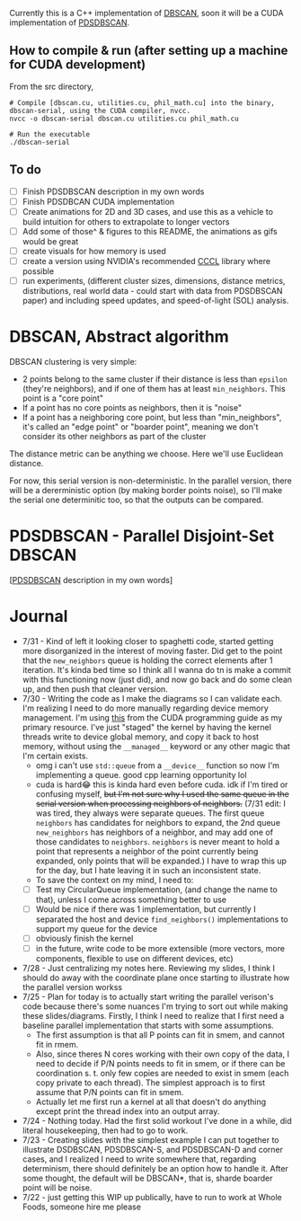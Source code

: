 Currently this is a C++ implementation of [DBSCAN](https://en.wikipedia.org/wiki/DBSCAN), soon it will be a CUDA implementation of [PDSDBSCAN](https://ieeexplore.ieee.org/document/6468492).

## How to compile & run (after setting up a machine for CUDA development)
From the src directory,
```
# Compile [dbscan.cu, utilities.cu, phil_math.cu] into the binary, dbscan-serial, using the CUDA compiler, nvcc.
nvcc -o dbscan-serial dbscan.cu utilities.cu phil_math.cu

# Run the executable
./dbscan-serial
```

## To do
- [ ] Finish PDSDBSCAN description in my own words
- [ ] Finish PDSDBCAN CUDA implementation
- [ ] Create animations for 2D and 3D cases, and use this as a vehicle to build intuition for others to extrapolate to longer vectors
- [ ] Add some of those^ & figures to this README, the animations as gifs would be great
- [ ] create visuals for how memory is used
- [ ] create a version using NVIDIA's recommended [CCCL](https://github.com/NVIDIA/cccl) library where possible
- [ ] run experiments, (different cluster sizes, dimensions, distance metrics, distributions, real world data - could start with data from PDSDBSCAN paper) and including speed updates, and speed-of-light (SOL) analysis. 

# DBSCAN, Abstract algorithm
DBSCAN clustering is very simple:
- 2 points belong to the same cluster if their distance is less than `epsilon` (they're neighbors),
    and if one of them has at least `min_neighbors`. This point is a "core point"
- If a point has no core points as neighbors, then it is "noise"
- If a point has a neighboring core point, but less than "min_neighbors", it's called an "edge point" or "boarder point",
    meaning we don't consider its other neighbors as part of the cluster

The distance metric can be anything we choose. Here we'll use Euclidean distance.

For now, this serial version is non-deterministic.
In the parallel version, there will be a dererministic option (by making border points noise), so I'll make the serial one determinitic too, so that the outputs can be compared.

# PDSDBSCAN - Parallel Disjoint-Set DBSCAN
[[PDSDBSCAN](https://ieeexplore.ieee.org/document/6468492) description in my own words]

# Journal
- 7/31 - Kind of left it looking closer to spaghetti code, started getting more disorganized in the interest of moving faster. Did get to the point that the `new_neighbors` queue is holding the correct elements after 1 iteration. It's kinda bed time so I think all I wanna do tn is make a commit with this functioning now (just did), and now go back and do some clean up, and then push that cleaner version.
- 7/30 - Writing the code as I make the diagrams so I can validate each. I'm realizing I need to do more manually regarding device memory management. I'm using [this](https://docs.nvidia.com/cuda/cuda-c-programming-guide/index.html#device-memory) from the CUDA programming guide as my primary resource. I've just "staged" the kernel by having the kernel threads write to device global memory, and copy it back to host memory, without using the `__managed__` keyword or any other magic that I'm certain exists.
    - omg i can't use `std::queue` from a `__device__` function so now I'm implementing a queue. good cpp learning opportunity lol
    - cuda is hard😂 this is kinda hard even before cuda. idk if I'm tired or confusing myself, ~~but I'm not sure why I used the same queue in the serial version when processing neighbors of neighbors.~~ (7/31 edit: I was tired, they always were separate queues. The first queue `neighbors` has candidates for neighbors to expand, the 2nd queue `new_neighbors` has neighbors of a neighbor, and may add one of those candidates to `neighbors`. `neighbors` is never meant to hold a point that represents a neighbor of the point currently being expanded, only points that will be expanded.) I have to wrap this up for the day, but I hate leaving it in such an inconsistent state.
    - To save the context on my mind, I need to:
    - [ ] Test my CircularQueue implementation, (and change the name to that), unless I come across something better to use
    - [ ] Would be nice if there was 1 implementation, but currently I separated the host and device `find_neighbors()` implementations to support my queue for the device
    - [ ] obviously finish the kernel
    - [ ] in the future, write code to be more extensible (more vectors, more components, flexible to use on different devices, etc)
- 7/28 - Just centralizing my notes here. Reviewing my slides, I think I should do away with the coordinate plane once starting to illustrate how the parallel version workss
- 7/25 - Plan for today is to actually start writing the parallel verison's code because there's some nuances I'm trying to sort out while making these slides/diagrams. Firstly, I think I need to realize that I first need a baseline parallel implementation that starts with some assumptions.
    - The first assumption is that all P points can fit in smem, and cannot fit in rmem.
    - Also, since theres N cores working with their own copy of the data, I need to decide if P/N points needs to fit in smem, or if there can be coordination s. t. only few copies are needed to exist in smem (each copy private to each thread). The simplest approach is to first assume that P/N points can fit in smem.
    - Actually let me first run a kernel at all that doesn't do anything except print the thread index into an output array.
- 7/24 - Nothing today. Had the first solid workout I've done in a while, did literal housekeeping, then had to go to work.
- 7/23 - Creating slides with the simplest example I can put together to illustrate DSDBSCAN, PDSDBSCAN-S, and PDSDBSCAN-D and corner cases, and I realized I need to write somewhere that, regarding determinism, there should definitely be an option how to handle it. After some thought, the default will be DBSCAN*, that is, sharde boarder point will be noise.
- 7/22 - just getting this WIP up publically, have to run to work at Whole Foods, someone hire me please
